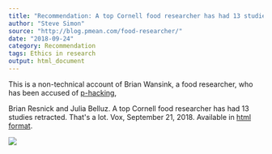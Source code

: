 ```yaml
---
title: "Recommendation: A top Cornell food researcher has had 13 studies retracted. That's a lot."
author: "Steve Simon"
source: "http://blog.pmean.com/food-researcher/"
date: "2018-09-24"
category: Recommendation
tags: Ethics in research
output: html_document
---
```


This is a non-technical account of Brian Wansink, a food researcher, who
has been accused of
[p-hacking](https://journals.plos.org/plosbiology/article?id=10.1371/journal.pbio.1002106),

<!---More--->

Brian Resnick and Julia Belluz. A top Cornell food researcher has had 13
studies retracted. That's a lot. Vox, September 21, 2018. Available in
[html
format](https://www.vox.com/science-and-health/2018/9/19/17879102/brian-wansink-cornell-food-brand-lab-retractions-jama).

![](http://www.pmean.com/images/food-researcher01.png)




